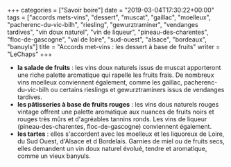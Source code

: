 +++
categories = ["Savoir boire"]
date = "2019-03-04T17:30:22+00:00"
tags = ["accords mets-vins", "dessert", "muscat", "gaillac", "moelleux", "pacherenc-du-vic-bilh", "riesling", "gewurztraminer", "vendanges tardives", "vin doux naturel", "vin de liqueur", "pineau-des-charentes", "floc-de-gascogne", "val de loire", "sud-ouest", "alsace", "bordeaux", "banuyls"]
title = "Accords met-vins : les dessert à base de fruits"
writer = "LeChaps"
+++

* **la salade de fruits** : les vins doux naturels issus de muscat apporteront une riche palette aromatique qui rapelle les fruits frais. De nombreux vins moelleux conviennent également, comme les gaillac, pacherenc-du-vic-bilh ou certains rieslings et gewurztraminers issus de vendanges tardives.
* **les pâtisseries à base de fruits rouges** : les vins dous naturels rouges vintage offrent une palette aromatique aux nuances de fruits noirs et rouges très mûrs et d'agréables tannins ronds. Les vins de liqueur (pineau-des-charentes, floc-de-gascogne) conviennent également.
* **les tartes** : elles s'accordent avec les moelleux et les liquoreux de Loire, du Sud Ouest, d'Alsace et d Bordelais. Garnies de miel ou de fruits secs, elles demandent un vin doux naturel évolué, tendre et aromatique, comme un vieux banyuls.
